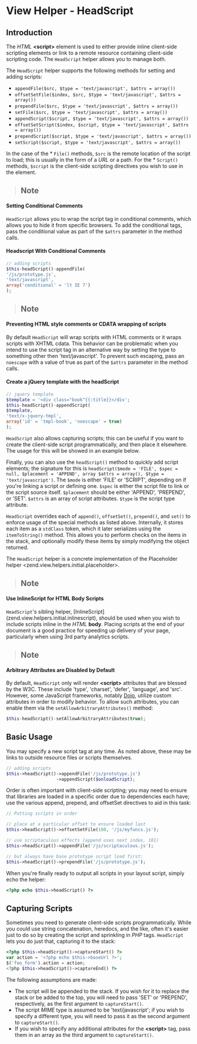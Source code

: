 # View Helper - HeadScript

## Introduction

The *HTML* **&lt;script&gt;** element is used to either provide inline client-side scripting
elements or link to a remote resource containing client-side scripting code. The `HeadScript` helper
allows you to manage both.

The `HeadScript` helper supports the following methods for setting and adding scripts:

- `appendFile($src, $type = 'text/javascript', $attrs = array())`
- `offsetSetFile($index, $src, $type = 'text/javascript', $attrs = array())`
- `prependFile($src, $type = 'text/javascript', $attrs = array())`
- `setFile($src, $type = 'text/javascript', $attrs = array())`
- `appendScript($script, $type = 'text/javascript', $attrs = array())`
- `offsetSetScript($index, $script, $type = 'text/javascript', $attrs = array())`
- `prependScript($script, $type = 'text/javascript', $attrs = array())`
- `setScript($script, $type = 'text/javascript', $attrs = array())`

In the case of the \* `File()` methods, `$src` is the remote location of the script to load; this is
usually in the form of a *URL* or a path. For the \* `Script()` methods, `$script` is the
client-side scripting directives you wish to use in the element.

> ## Note
#### Setting Conditional Comments
`HeadScript` allows you to wrap the script tag in conditional comments, which allows you to hide it
from specific browsers. To add the conditional tags, pass the conditional value as part of the
`$attrs` parameter in the method calls.
#### Headscript With Conditional Comments
```php
// adding scripts
$this-headScript()-appendFile(
'/js/prototype.js',
'text/javascript',
array('conditional' = 'lt IE 7')
);
```

> ## Note
#### Preventing HTML style comments or CDATA wrapping of scripts
By default `HeadScript` will wrap scripts with HTML comments or it wraps scripts with XHTML cdata.
This behavior can be problematic when you intend to use the script tag in an alternative way by
setting the type to something other then 'text/javascript'. To prevent such escaping, pass an
`noescape` with a value of true as part of the `$attrs` parameter in the method calls.
#### Create a jQuery template with the headScript
```php
// jquery template
$template = '<div class="book"{{:title}}</div';
$this-headScript()-appendScript(
$template,
'text/x-jquery-tmpl',
array('id' = 'tmpl-book', 'noescape' = true)
);
```

`HeadScript` also allows capturing scripts; this can be useful if you want to create the client-side
script programmatically, and then place it elsewhere. The usage for this will be showed in an
example below.

Finally, you can also use the `headScript()` method to quickly add script elements; the signature
for this is `headScript($mode = 'FILE', $spec = null, $placement = 'APPEND', array $attrs = array(),
$type = 'text/javascript')`. The `$mode` is either 'FILE' or 'SCRIPT', depending on if you're
linking a script or defining one. `$spec` is either the script file to link or the script source
itself. `$placement` should be either 'APPEND', 'PREPEND', or 'SET'. `$attrs` is an array of script
attributes. `$type` is the script type attribute.

`HeadScript` overrides each of `append()`, `offsetSet()`, `prepend()`, and `set()` to enforce usage
of the special methods as listed above. Internally, it stores each item as a `stdClass` token, which
it later serializes using the `itemToString()` method. This allows you to perform checks on the
items in the stack, and optionally modify these items by simply modifying the object returned.

The `HeadScript` helper is a concrete implementation of the Placeholder helper
&lt;zend.view.helpers.initial.placeholder&gt;.

> ## Note
#### Use InlineScript for HTML Body Scripts
`HeadScript`'s sibling helper, \[InlineScript\](zend.view.helpers.initial.inlinescript), should be
used when you wish to include scripts inline in the *HTML* **body**. Placing scripts at the end of
your document is a good practice for speeding up delivery of your page, particularly when using 3rd
party analytics scripts.

> ## Note
#### Arbitrary Attributes are Disabled by Default
By default, `HeadScript` only will render **&lt;script&gt;** attributes that are blessed by the W3C.
These include 'type', 'charset', 'defer', 'language', and 'src'. However, some JavaScript
frameworks, notably [Dojo](http://www.dojotoolkit.org/), utilize custom attributes in order to
modify behavior. To allow such attributes, you can enable them via the
`setAllowArbitraryAttributes()` method:
```php
$this-headScript()-setAllowArbitraryAttributes(true);
```

## Basic Usage

You may specify a new script tag at any time. As noted above, these may be links to outside resource
files or scripts themselves.

```php
// adding scripts
$this->headScript()->appendFile('/js/prototype.js')
                   ->appendScript($onloadScript);
```

Order is often important with client-side scripting; you may need to ensure that libraries are
loaded in a specific order due to dependencies each have; use the various append, prepend, and
offsetSet directives to aid in this task:

```php
// Putting scripts in order

// place at a particular offset to ensure loaded last
$this->headScript()->offsetSetFile(100, '/js/myfuncs.js');

// use scriptaculous effects (append uses next index, 101)
$this->headScript()->appendFile('/js/scriptaculous.js');

// but always have base prototype script load first:
$this->headScript()->prependFile('/js/prototype.js');
```

When you're finally ready to output all scripts in your layout script, simply echo the helper:

```php
<?php echo $this->headScript() ?>
```

## Capturing Scripts

Sometimes you need to generate client-side scripts programmatically. While you could use string
concatenation, heredocs, and the like, often it's easier just to do so by creating the script and
sprinkling in *PHP* tags. `HeadScript` lets you do just that, capturing it to the stack:

```php
<?php $this->headScript()->captureStart() ?>
var action = '<?php echo $this->baseUrl ?>';
$('foo_form').action = action;
<?php $this->headScript()->captureEnd() ?>
```

The following assumptions are made:

- The script will be appended to the stack. If you wish for it to replace the stack or be added to
the top, you will need to pass 'SET' or 'PREPEND', respectively, as the first argument to
`captureStart()`.
- The script *MIME* type is assumed to be 'text/javascript'; if you wish to specify a different
type, you will need to pass it as the second argument to `captureStart()`.
- If you wish to specify any additional attributes for the **&lt;script&gt;** tag, pass them in an
array as the third argument to `captureStart()`.

